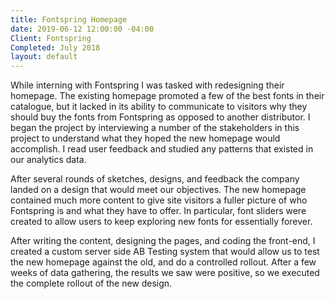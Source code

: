 ```yaml
---
title: Fontspring Homepage
date: 2019-06-12 12:00:00 -04:00
Client: Fontspring
Completed: July 2018
layout: default
---
```


While interning with Fontspring I was tasked with redesigning their homepage. The existing homepage promoted a few of the best fonts in their catalogue, but it lacked in its ability to communicate to visitors why they should buy the fonts from Fontspring as opposed to another distributor. I began the project by interviewing a number of the stakeholders in this project to understand what they hoped the new homepage would accomplish. I read user feedback and studied any patterns that existed in our analytics data.

After several rounds of sketches, designs, and feedback the company landed on a design that would meet our objectives. The new homepage contained much more content to give site visitors a fuller picture of who Fontspring is and what they have to offer. In particular, font sliders were created to allow users to keep exploring new fonts for essentially forever.

After writing the content, designing the pages, and coding the front-end, I created a custom server side AB Testing system that would allow us to test the new homepage against the old, and do a controlled rollout. After a few weeks of data gathering, the results we saw were positive, so we executed the complete rollout of the new design.